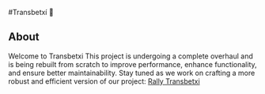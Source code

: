 #Transbetxí 🏁

## About
Welcome to Transbetxi This project is undergoing a complete overhaul and is being rebuilt from scratch to improve performance, enhance functionality, and ensure better maintainability. Stay tuned as we work on crafting a more robust and efficient version of our project: [Rally Transbetxi](https://github.com/xicotet/RallyTransbetxi)

